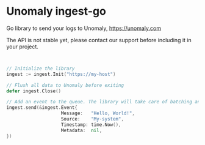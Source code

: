 # Unomaly ingest-go
Go library to send your logs to Unomaly, https://unomaly.com


The API is not stable yet, please contact our support before including it in your project.


```go


// Initialize the library
ingest := ingest.Init("https://my-host")

// Flush all data to Unomaly before exiting
defer ingest.Close()

// Add an event to the queue. The library will take care of batching and sending events to Unomaly
ingest.send(&ingest.Event{
    				Message:   "Hello, World!",
    				Source:    "My-system",
    				Timestamp: time.Now(),
    				Metadata:  nil,
})
```
